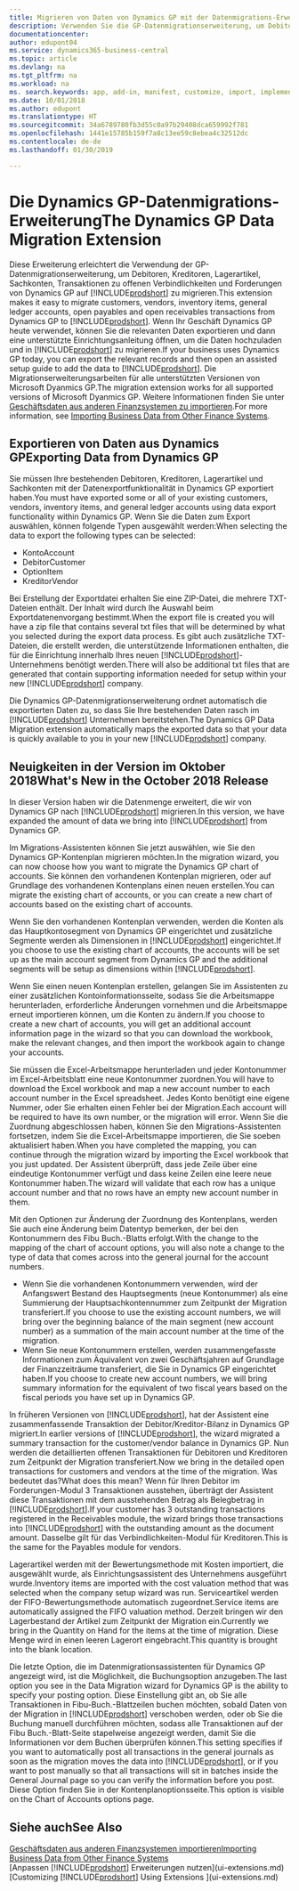 ```yaml
---
title: Migrieren von Daten von Dynamics GP mit der Datenmigrations-Erweiterung | Microsoft Docs
description: Verwenden Sie die GP-Datenmigrationserweiterung, um Debitoren, Kreditoren, Lagerartikel, Sachkonten, Transaktionen zu offenen Verbindlichkeiten und Forderungen von Dynamics GP auf Business Central zu migrieren.
documentationcenter: 
author: edupont04
ms.service: dynamics365-business-central
ms.topic: article
ms.devlang: na
ms.tgt_pltfrm: na
ms.workload: na
ms. search.keywords: app, add-in, manifest, customize, import, implement
ms.date: 10/01/2018
ms.author: edupont
ms.translationtype: HT
ms.sourcegitcommit: 34a6789780fb3d55c0a97b29408dca659992f781
ms.openlocfilehash: 1441e15785b159f7a8c13ee59c8ebea4c32512dc
ms.contentlocale: de-de
ms.lasthandoff: 01/30/2019

---
```

# <a name="the-dynamics-gp-data-migration-extension"></a><span data-ttu-id="295ff-103">Die Dynamics GP-Datenmigrations-Erweiterung</span><span class="sxs-lookup"><span data-stu-id="295ff-103">The Dynamics GP Data Migration Extension</span></span> 
<span data-ttu-id="295ff-104">Diese Erweiterung erleichtert die Verwendung der GP-Datenmigrationserweiterung, um Debitoren, Kreditoren, Lagerartikel, Sachkonten, Transaktionen zu offenen Verbindlichkeiten und Forderungen von Dynamics GP auf [!INCLUDE[prodshort](includes/prodshort.md)] zu migrieren.</span><span class="sxs-lookup"><span data-stu-id="295ff-104">This extension makes it easy to migrate customers, vendors, inventory items, general ledger accounts, open payables and open receivables transactions from Dynamics GP to [!INCLUDE[prodshort](includes/prodshort.md)].</span></span> <span data-ttu-id="295ff-105">Wenn Ihr Geschäft Dynamics GP heute verwendet, können Sie die relevanten Daten exportieren und dann eine unterstützte Einrichtungsanleitung öffnen, um die Daten hochzuladen und in [!INCLUDE[prodshort](includes/prodshort.md)] zu migrieren.</span><span class="sxs-lookup"><span data-stu-id="295ff-105">If your business uses Dynamics GP today, you can export the relevant records and then open an assisted setup guide to add the data to [!INCLUDE[prodshort](includes/prodshort.md)].</span></span> <span data-ttu-id="295ff-106">Die Migrationserweiterungsarbeiten für alle unterstützten Versionen von Microsoft Dyanmics GP.</span><span class="sxs-lookup"><span data-stu-id="295ff-106">The migration extension works for all supported versions of Microsoft Dyanmics GP.</span></span> <span data-ttu-id="295ff-107">Weitere Informationen finden Sie unter [Geschäftsdaten aus anderen Finanzsystemen zu importieren](across-import-data-configuration-packages.md).</span><span class="sxs-lookup"><span data-stu-id="295ff-107">For more information, see [Importing Business Data from Other Finance Systems](across-import-data-configuration-packages.md).</span></span>

## <a name="exporting-data-from-dynamics-gp"></a><span data-ttu-id="295ff-108">Exportieren von Daten aus Dynamics GP</span><span class="sxs-lookup"><span data-stu-id="295ff-108">Exporting Data from Dynamics GP</span></span>
<span data-ttu-id="295ff-109">Sie müssen Ihre bestehenden Debitoren, Kreditoren, Lagerartikel und Sachkonten mit der Datenexportfunktionalität in Dynamics GP exportiert haben.</span><span class="sxs-lookup"><span data-stu-id="295ff-109">You must have exported some or all of your existing customers, vendors, inventory items, and general ledger accounts using data export functionality within Dynamics GP.</span></span> <span data-ttu-id="295ff-110">Wenn Sie die Daten zum Export auswählen, können folgende Typen ausgewählt werden:</span><span class="sxs-lookup"><span data-stu-id="295ff-110">When selecting the data to export the following types can be selected:</span></span>

* <span data-ttu-id="295ff-111">Konto</span><span class="sxs-lookup"><span data-stu-id="295ff-111">Account</span></span>  
* <span data-ttu-id="295ff-112">Debitor</span><span class="sxs-lookup"><span data-stu-id="295ff-112">Customer</span></span>  
* <span data-ttu-id="295ff-113">Option</span><span class="sxs-lookup"><span data-stu-id="295ff-113">Item</span></span>  
* <span data-ttu-id="295ff-114">Kreditor</span><span class="sxs-lookup"><span data-stu-id="295ff-114">Vendor</span></span>  

<span data-ttu-id="295ff-115">Bei Erstellung der Exportdatei erhalten Sie eine ZIP-Datei, die mehrere TXT-Dateien enthält. Der Inhalt wird durch Ihe Auswahl beim Exportdatenenvorgang bestimmt.</span><span class="sxs-lookup"><span data-stu-id="295ff-115">When the export file is created you will have a zip file that contains several txt files that will be determined by what you selected during the export data process.</span></span>  <span data-ttu-id="295ff-116">Es gibt auch zusätzliche TXT-Dateien, die erstellt werden, die unterstützende Informationen enthalten, die für die Einrichtung innerhalb Ihres neuen [!INCLUDE[prodshort](includes/prodshort.md)]-Unternehmens benötigt werden.</span><span class="sxs-lookup"><span data-stu-id="295ff-116">There will also be additional txt files that are generated that contain supporting information needed for setup within your new [!INCLUDE[prodshort](includes/prodshort.md)] company.</span></span>

<span data-ttu-id="295ff-117">Die Dynamics GP-Datenmigrationserweiterung ordnet automatisch die exportierten Daten zu, so dass Sie Ihre bestehenden Daten rasch im [!INCLUDE[prodshort](includes/prodshort.md)] Unternehmen bereitstehen.</span><span class="sxs-lookup"><span data-stu-id="295ff-117">The Dynamics GP Data Migration extension automatically maps the exported data so that your data is quickly available to you in your new [!INCLUDE[prodshort](includes/prodshort.md)] company.</span></span>

## <a name="whats-new-in-the-october-2018-release"></a><span data-ttu-id="295ff-118">Neuigkeiten in der Version im Oktober 2018</span><span class="sxs-lookup"><span data-stu-id="295ff-118">What's New in the October 2018 Release</span></span>

<span data-ttu-id="295ff-119">In dieser Version haben wir die Datenmenge erweitert, die wir von Dynamics GP nach [!INCLUDE[prodshort](includes/prodshort.md)] migrieren.</span><span class="sxs-lookup"><span data-stu-id="295ff-119">In this version, we have expanded the amount of data we bring into [!INCLUDE[prodshort](includes/prodshort.md)] from Dynamics GP.</span></span>

<span data-ttu-id="295ff-120">Im Migrations-Assistenten können Sie jetzt auswählen, wie Sie den Dynamics GP-Kontenplan migrieren möchten.</span><span class="sxs-lookup"><span data-stu-id="295ff-120">In the migration wizard, you can now choose how you want to migrate the Dynamics GP chart of accounts.</span></span> <span data-ttu-id="295ff-121">Sie können den vorhandenen Kontenplan migrieren, oder auf Grundlage des vorhandenen Kontenplans einen neuen erstellen.</span><span class="sxs-lookup"><span data-stu-id="295ff-121">You can migrate the existing chart of accounts, or you can create a new chart of accounts based on the existing chart of accounts.</span></span>  

<span data-ttu-id="295ff-122">Wenn Sie den vorhandenen Kontenplan verwenden, werden die Konten als das Hauptkontosegment von Dynamics GP eingerichtet und zusätzliche Segmente werden als Dimensionen in [!INCLUDE[prodshort](includes/prodshort.md)] eingerichtet.</span><span class="sxs-lookup"><span data-stu-id="295ff-122">If you choose to use the existing chart of accounts, the accounts will be set up as the main account segment from Dynamics GP and the additional segments will be setup as dimensions within [!INCLUDE[prodshort](includes/prodshort.md)].</span></span>  

<span data-ttu-id="295ff-123">Wenn Sie einen neuen Kontenplan erstellen, gelangen Sie im Assistenten zu einer zusätzlichen Kontoinformationsseite, sodass Sie die Arbeitsmappe herunterladen, erforderliche Änderungen vornehmen und die Arbeitsmappe erneut importieren können, um die Konten zu ändern.</span><span class="sxs-lookup"><span data-stu-id="295ff-123">If you choose to create a new chart of accounts, you will get an additional account information page in the wizard so that you can download the workbook, make the relevant changes, and then import the workbook again to change your accounts.</span></span>  

<span data-ttu-id="295ff-124">Sie müssen die Excel-Arbeitsmappe herunterladen und jeder Kontonummer im Excel-Arbeitsblatt eine neue Kontonummer zuordnen.</span><span class="sxs-lookup"><span data-stu-id="295ff-124">You will have to download the Excel workbook and map a new account number to each account number in the Excel spreadsheet.</span></span> <span data-ttu-id="295ff-125">Jedes Konto benötigt eine eigene Nummer, oder Sie erhalten einen Fehler bei der Migration.</span><span class="sxs-lookup"><span data-stu-id="295ff-125">Each account will be required to have its own number, or the migration will error.</span></span> <span data-ttu-id="295ff-126">Wenn Sie die Zuordnung abgeschlossen haben, können Sie den Migrations-Assistenten fortsetzen, indem Sie die Excel-Arbeitsmappe importieren, die Sie soeben aktualisiert haben.</span><span class="sxs-lookup"><span data-stu-id="295ff-126">When you have completed the mapping, you can continue through the migration wizard by importing the Excel workbook that you just updated.</span></span> <span data-ttu-id="295ff-127">Der Assistent überprüft, dass jede Zeile über eine eindeutige Kontonummer verfügt und dass keine Zeilen eine leere neue Kontonummer haben.</span><span class="sxs-lookup"><span data-stu-id="295ff-127">The wizard will validate that each row has a unique account number and that no rows have an empty new account number in them.</span></span>  

<span data-ttu-id="295ff-128">Mit den Optionen zur Änderung der Zuordnung des Kontenplans, werden Sie auch eine Änderung beim Datentyp bemerken, der bei den Kontonummern des Fibu Buch.-Blatts erfolgt.</span><span class="sxs-lookup"><span data-stu-id="295ff-128">With the change to the mapping of the chart of account options, you will also note a change to the type of data that comes across into the general journal for the account numbers.</span></span>  

- <span data-ttu-id="295ff-129">Wenn Sie die vorhandenen Kontonummern verwenden, wird der Anfangswert Bestand des Hauptsegments (neue Kontonummer) als eine Summierung der Hauptsachkontennummer zum Zeitpunkt der Migration transferiert.</span><span class="sxs-lookup"><span data-stu-id="295ff-129">If you choose to use the existing account numbers, we will bring over the beginning balance of the main segment (new account number) as a summation of the main account number at the time of the migration.</span></span>  
- <span data-ttu-id="295ff-130">Wenn Sie neue Kontonummern erstellen, werden zusammengefasste Informationen zum Äquivalent von zwei Geschäftsjahren auf Grundlage der Finanzzeiträume transferiert, die Sie in Dynamics GP eingerichtet haben.</span><span class="sxs-lookup"><span data-stu-id="295ff-130">If you choose to create new account numbers, we will bring summary information for the equivalent of two fiscal years based on the fiscal periods you have set up in Dynamics GP.</span></span>

<span data-ttu-id="295ff-131">In früheren Versionen von [!INCLUDE[prodshort](includes/prodshort.md)], hat der Assistent eine zusammenfassende Transaktion der Debitor/Kreditor-Bilanz in Dynamics GP migriert.</span><span class="sxs-lookup"><span data-stu-id="295ff-131">In earlier versions of [!INCLUDE[prodshort](includes/prodshort.md)], the wizard migrated a summary transaction for the customer/vendor balance in Dynamics GP.</span></span> <span data-ttu-id="295ff-132">Nun werden die detaillierten offenen Transaktionen für Debitoren und Kreditoren zum Zeitpunkt der Migration transferiert.</span><span class="sxs-lookup"><span data-stu-id="295ff-132">Now we bring in the detailed open transactions for customers and vendors at the time of the migration.</span></span> <span data-ttu-id="295ff-133">Was bedeutet das?</span><span class="sxs-lookup"><span data-stu-id="295ff-133">What does this mean?</span></span> <span data-ttu-id="295ff-134">Wenn für Ihren Debitor im Forderungen-Modul 3 Transaktionen ausstehen, überträgt der Assistent diese Transaktionen mit dem ausstehenden Betrag als Belegbetrag in [!INCLUDE[prodshort](includes/prodshort.md)].</span><span class="sxs-lookup"><span data-stu-id="295ff-134">If your customer has 3 outstanding transactions registered in the Receivables module, the wizard brings those transactions into [!INCLUDE[prodshort](includes/prodshort.md)] with the outstanding amount as the document amount.</span></span> <span data-ttu-id="295ff-135">Dasselbe gilt für das Verbindlichkeiten-Modul für Kreditoren.</span><span class="sxs-lookup"><span data-stu-id="295ff-135">This is the same for the Payables module for vendors.</span></span>  

<span data-ttu-id="295ff-136">Lagerartikel werden mit der Bewertungsmethode mit Kosten importiert, die ausgewählt wurde, als Einrichtungsassistent des Unternehmens ausgeführt wurde.</span><span class="sxs-lookup"><span data-stu-id="295ff-136">Inventory items are imported with the cost valuation method that was selected when the company setup wizard was run.</span></span> <span data-ttu-id="295ff-137">Serviceartikel werden der FIFO-Bewertungsmethode automatisch zugeordnet.</span><span class="sxs-lookup"><span data-stu-id="295ff-137">Service items are automatically assigned the FIFO valuation method.</span></span> <span data-ttu-id="295ff-138">Derzeit bringen wir den Lagerbestand der Artikel zum Zeitpunkt der Migration ein.</span><span class="sxs-lookup"><span data-stu-id="295ff-138">Currently we bring in the Quantity on Hand for the items at the time of migration.</span></span>  <span data-ttu-id="295ff-139">Diese Menge wird in einen leeren Lagerort eingebracht.</span><span class="sxs-lookup"><span data-stu-id="295ff-139">This quantity is brought into the blank location.</span></span>  

<span data-ttu-id="295ff-140">Die letzte Option, die im Datenmigrationsassistenten für Dynamics GP angezeigt wird, ist die Möglichkeit, die Buchungsoption anzugeben.</span><span class="sxs-lookup"><span data-stu-id="295ff-140">The last option you see in the Data Migration wizard for Dynamics GP is the ability to specify your posting option.</span></span> <span data-ttu-id="295ff-141">Diese Einstellung gibt an, ob Sie alle Transaktionen in Fibu-Buch.-Blattzeilen buchen möchten, sobald Daten von der Migration in [!INCLUDE[prodshort](includes/prodshort.md)] verschoben werden, oder ob Sie die Buchung manuell durchführen möchten, sodass alle Transaktionen auf der Fibu Buch.-Blatt-Seite stapelweise angezeigt werden, damit Sie die Informationen vor dem Buchen überprüfen können.</span><span class="sxs-lookup"><span data-stu-id="295ff-141">This setting specifies if you want to automatically post all transactions in the general journals as soon as the migration moves the data into [!INCLUDE[prodshort](includes/prodshort.md)], or if you want to post manually so that all transactions will sit in batches inside the General Journal page so you can verify the information before you post.</span></span> <span data-ttu-id="295ff-142">Diese Option finden Sie in der Kontenplanoptionsseite.</span><span class="sxs-lookup"><span data-stu-id="295ff-142">This option is visible on the Chart of Accounts options page.</span></span>


## <a name="see-also"></a><span data-ttu-id="295ff-143">Siehe auch</span><span class="sxs-lookup"><span data-stu-id="295ff-143">See Also</span></span>
[<span data-ttu-id="295ff-144">Geschäftsdaten aus anderen Finanzsystemen importieren</span><span class="sxs-lookup"><span data-stu-id="295ff-144">Importing Business Data from Other Finance Systems</span></span>](across-import-data-configuration-packages.md)  
<span data-ttu-id="295ff-145">[Anpassen [!INCLUDE[prodshort](includes/prodshort.md)] Erweiterungen nutzen](ui-extensions.md)</span><span class="sxs-lookup"><span data-stu-id="295ff-145">[Customizing [!INCLUDE[prodshort](includes/prodshort.md)] Using Extensions ](ui-extensions.md)</span></span>  

